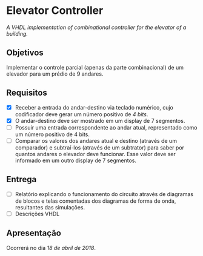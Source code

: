 # Elevator Controller
*A VHDL implementation of combinational controller for the elevator of a building.*

## Objetivos
Implementar o controle parcial (apenas da parte combinacional) de um elevador para um prédio de 9 andares.

## Requisitos
- [x] Receber a entrada do andar-destino via teclado numérico, cujo codificador deve gerar um número positivo de *4 bits*.
- [x] O andar-destino deve ser mostrado em um display de 7 segmentos.
- [ ] Possuir uma entrada correspondente ao andar atual, representado como um número positivo de 4 bits.
- [ ] Comparar os valores dos andares atual e destino (através de um comparador) e subtraí-los (através de um subtrator) para saber por quantos andares o elevador deve funcionar. Esse valor deve ser informado em um outro display de 7 segmentos.

## Entrega
- [ ] Relatório explicando o funcionamento do circuito através de diagramas de blocos e telas comentadas dos diagramas de forma de onda, resultantes das simulações.
- [ ] Descrições VHDL

## Apresentação
Ocorrerá no dia *18 de abril de 2018*.
